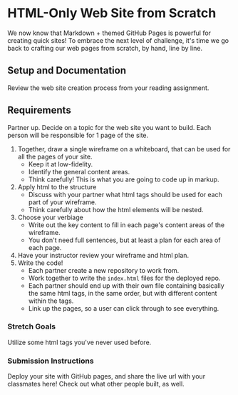 # HTML-Only Web Site from Scratch

We now know that Markdown + themed GitHub Pages is powerful for creating quick sites! To embrace the next level of challenge, it's time we go back to crafting our web pages from scratch, by hand, line by line. 

## Setup and Documentation

Review the web site creation process from your reading assignment.

## Requirements

Partner up. Decide on a topic for the web site you want to build. Each person will be responsible for 1 page of the site.

1. Together, draw a single wireframe on a whiteboard, that can be used for all the pages of your site. 
    - Keep it at low-fidelity.
    - Identify the general content areas.
    - Think carefully! This is what you are going to code up in markup.
1. Apply html to the structure
    - Discuss with your partner what html tags should be used for each part of your wireframe.
    - Think carefully about how the html elements will be nested.
1. Choose your verbiage
    - Write out the key content to fill in each page's content areas of the wireframe. 
    - You don't need full sentences, but at least a plan for each area of each page.
1. Have your instructor review your wireframe and html plan.
1. Write the code!
    - Each partner create a new repository to work from. 
    - Work together to write the `index.html` files for the deployed repo. 
    - Each partner should end up with their own file containing basically the same html tags, in the same order, but with different content within the tags.
    - Link up the pages, so a user can click through to see everything. 

### Stretch Goals

Utilize some html tags you've never used before. 

### Submission Instructions

Deploy your site with GitHub pages, and share the live url with your classmates here! Check out what other people built, as well.
